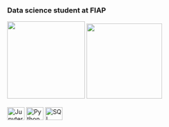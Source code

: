 ### Data science student at FIAP



<div>
<div align = "start">
   <img loading="lazy" height="180em" src="https://github-readme-stats.vercel.app/api?username=davys-rodrigues&show_icons=true&count_private=true&hide_border=true&title_color=4682b4&icon_color=4682b4&text_color=ffffff&bg_color=0d1117"">
   <img loading="lazy" height="175em" src="https://github-readme-stats.vercel.app/api/top-langs/?username=davys-rodrigues&layout=compact&hide_border=true&title_color=4682b4&text_color=ffffff&bg_color=0d1117">
</div>
<div style = "display: inline_block;" align = "start"><br>
   <img align = "center" alt="Jupyter" width="40" height="30"     src="https://cdn.jsdelivr.net/gh/devicons/devicon@latest/icons/jupyter/jupyter-original-wordmark.svg" />
   <img align = "center" alt="Python" width="40" height="30"      src="https://cdn.jsdelivr.net/gh/devicons/devicon@latest/icons/python/python-original.svg" />
   <img align = "center" alt="SQL" width="40" height="30"         src="https://cdn.jsdelivr.net/gh/devicons/devicon@latest/icons/sqldeveloper/sqldeveloper-original.svg" />
   
<div>
  
<!--<img align = "center" alt="Python" width="40" height="30"       src="https://cdn.jsdelivr.net/gh/devicons/devicon@latest/icons/hadoop/hadoop-original.svg" />-->
          
          
  
